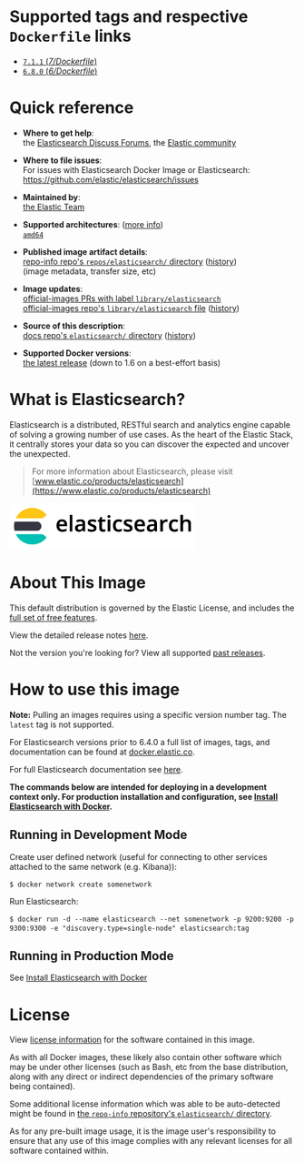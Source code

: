 <!--

********************************************************************************

WARNING:

    DO NOT EDIT "elasticsearch/README.md"

    IT IS AUTO-GENERATED

    (from the other files in "elasticsearch/" combined with a set of templates)

********************************************************************************

-->

# Supported tags and respective `Dockerfile` links

-	[`7.1.1` (*7/Dockerfile*)](https://github.com/docker-library/elasticsearch/blob/99f4e9224b542a9810394c8628977795754c70c3/7/Dockerfile)
-	[`6.8.0` (*6/Dockerfile*)](https://github.com/docker-library/elasticsearch/blob/4b7bf0553c99232f27fe8d7e87a2e708849cbdbd/6/Dockerfile)

# Quick reference

-	**Where to get help**:  
	the [Elasticsearch Discuss Forums](https://discuss.elastic.co/c/elasticsearch), the [Elastic community](https://www.elastic.co/community)

-	**Where to file issues**:  
	For issues with Elasticsearch Docker Image or Elasticsearch: https://github.com/elastic/elasticsearch/issues

-	**Maintained by**:  
	[the Elastic Team](https://github.com/elastic/elasticsearch)

-	**Supported architectures**: ([more info](https://github.com/docker-library/official-images#architectures-other-than-amd64))  
	[`amd64`](https://hub.docker.com/r/amd64/elasticsearch/)

-	**Published image artifact details**:  
	[repo-info repo's `repos/elasticsearch/` directory](https://github.com/docker-library/repo-info/blob/master/repos/elasticsearch) ([history](https://github.com/docker-library/repo-info/commits/master/repos/elasticsearch))  
	(image metadata, transfer size, etc)

-	**Image updates**:  
	[official-images PRs with label `library/elasticsearch`](https://github.com/docker-library/official-images/pulls?q=label%3Alibrary%2Felasticsearch)  
	[official-images repo's `library/elasticsearch` file](https://github.com/docker-library/official-images/blob/master/library/elasticsearch) ([history](https://github.com/docker-library/official-images/commits/master/library/elasticsearch))

-	**Source of this description**:  
	[docs repo's `elasticsearch/` directory](https://github.com/docker-library/docs/tree/master/elasticsearch) ([history](https://github.com/docker-library/docs/commits/master/elasticsearch))

-	**Supported Docker versions**:  
	[the latest release](https://github.com/docker/docker-ce/releases/latest) (down to 1.6 on a best-effort basis)

# What is Elasticsearch?

Elasticsearch is a distributed, RESTful search and analytics engine capable of solving a growing number of use cases. As the heart of the Elastic Stack, it centrally stores your data so you can discover the expected and uncover the unexpected.

> For more information about Elasticsearch, please visit [www.elastic.co/products/elasticsearch](https://www.elastic.co/products/elasticsearch)

![logo](https://raw.githubusercontent.com/docker-library/docs/7baeec9386c1d3960fc9021a5973694b2e0e1af9/elasticsearch/logo.png)

# About This Image

This default distribution is governed by the Elastic License, and includes the [full set of free features](https://www.elastic.co/subscriptions).

View the detailed release notes [here](https://www.elastic.co/guide/en/elasticsearch/reference/current/es-release-notes.html).

Not the version you're looking for? View all supported [past releases](https://www.docker.elastic.co).

# How to use this image

**Note:** Pulling an images requires using a specific version number tag. The `latest` tag is not supported.

For Elasticsearch versions prior to 6.4.0 a full list of images, tags, and documentation can be found at [docker.elastic.co](https://www.docker.elastic.co/).

For full Elasticsearch documentation see [here](https://www.elastic.co/guide/en/elasticsearch/reference/index.html).

**The commands below are intended for deploying in a development context only. For production installation and configuration, see [Install Elasticsearch with Docker](https://www.elastic.co/guide/en/elasticsearch/reference/6.4/docker.html).**

## Running in Development Mode

Create user defined network (useful for connecting to other services attached to the same network (e.g. Kibana)):

```console
$ docker network create somenetwork
```

Run Elasticsearch:

```console
$ docker run -d --name elasticsearch --net somenetwork -p 9200:9200 -p 9300:9300 -e "discovery.type=single-node" elasticsearch:tag
```

## Running in Production Mode

See [Install Elasticsearch with Docker](https://www.elastic.co/guide/en/elasticsearch/reference/6.x/docker.html)

# License

View [license information](https://github.com/elastic/elasticsearch/blob/6.4/licenses/ELASTIC-LICENSE.txt) for the software contained in this image.

As with all Docker images, these likely also contain other software which may be under other licenses (such as Bash, etc from the base distribution, along with any direct or indirect dependencies of the primary software being contained).

Some additional license information which was able to be auto-detected might be found in [the `repo-info` repository's `elasticsearch/` directory](https://github.com/docker-library/repo-info/tree/master/repos/elasticsearch).

As for any pre-built image usage, it is the image user's responsibility to ensure that any use of this image complies with any relevant licenses for all software contained within.
